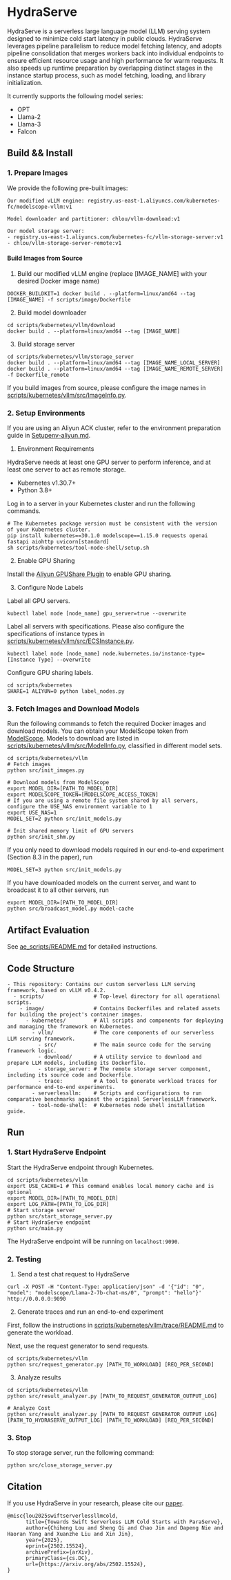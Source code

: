 # HydraServe
HydraServe is a serverless large language model (LLM) serving system designed to minimize cold start latency in public clouds. HydraServe leverages pipeline parallelism to reduce model fetching latency, and adopts pipeline consolidation that merges workers back into individual endpoints to ensure efficient resource usage and high performance for warm requests.
It also speeds up runtime preparation by overlapping distinct stages in the instance startup process, such as model fetching, loading, and library initialization.

It currently supports the following model series:
- OPT
- Llama-2
- Llama-3
- Falcon

## Build && Install

### 1. Prepare Images

We provide the following pre-built images:
```
Our modified vLLM engine: registry.us-east-1.aliyuncs.com/kubernetes-fc/modelscope-vllm:v1

Model downloader and partitioner: chlou/vllm-download:v1

Our model storage server:
- registry.us-east-1.aliyuncs.com/kubernetes-fc/vllm-storage-server:v1
- chlou/vllm-storage-server-remote:v1
```

#### Build Images from Source

1. Build our modified vLLM engine (replace [IMAGE_NAME] with your desired Docker image name)

```
DOCKER_BUILDKIT=1 docker build . --platform=linux/amd64 --tag [IMAGE_NAME] -f scripts/image/Dockerfile
```

2. Build model downloader

```
cd scripts/kubernetes/vllm/download
docker build . --platform=linux/amd64 --tag [IMAGE_NAME]
```

3. Build storage server

```
cd scripts/kubernetes/vllm/storage_server
docker build . --platform=linux/amd64 --tag [IMAGE_NAME_LOCAL_SERVER]
docker build . --platform=linux/amd64 --tag [IMAGE_NAME_REMOTE_SERVER] -f Dockerfile_remote
```

If you build images from source, please configure the image names in [scripts/kubernetes/vllm/src/ImageInfo.py](scripts/kubernetes/vllm/src/ImageInfo.py).

### 2. Setup Environments

If you are using an Aliyun ACK cluster, refer to the environment preparation guide in [Setupenv-aliyun.md](Setupenv-aliyun.md).

1. Environment Requirements

HydraServe needs at least one GPU server to perform inference, and at least one server to act as remote storage.
- Kubernetes v1.30.7+
- Python 3.8+

Log in to a server in your Kubernetes cluster and run the following commands.
```
# The Kubernetes package version must be consistent with the version of your Kubernetes cluster.
pip install kubernetes==30.1.0 modelscope==1.15.0 requests openai fastapi aiohttp uvicorn[standard]
sh scripts/kubernetes/tool-node-shell/setup.sh
```

2. Enable GPU Sharing

Install the [Aliyun GPUShare Plugin](https://github.com/AliyunContainerService/gpushare-scheduler-extender) to enable GPU sharing.

3. Configure Node Labels
   
Label all GPU servers.
```
kubectl label node [node_name] gpu_server=true --overwrite
```

Label all servers with specifications.
Please also configure the specifications of instance types in [scripts/kubernetes/vllm/src/ECSInstance.py](scripts/kubernetes/vllm/src/ECSInstance.py).
```
kubectl label node [node_name] node.kubernetes.io/instance-type=[Instance Type] --overwrite
```

Configure GPU sharing labels.
```
cd scripts/kubernetes
SHARE=1 ALIYUN=0 python label_nodes.py
```

### 3. Fetch Images and Download Models

Run the following commands to fetch the required Docker images and download models. You can obtain your ModelScope token from [ModelScope](https://www.modelscope.cn/my/myaccesstoken).
Models to download are listed in [scripts/kubernetes/vllm/src/ModelInfo.py](scripts/kubernetes/vllm/src/ModelInfo.py), classified in different model sets.
```
cd scripts/kubernetes/vllm
# Fetch images
python src/init_images.py

# Download models from ModelScope
export MODEL_DIR=[PATH_TO_MODEL_DIR]
export MODELSCOPE_TOKEN=[MODELSCOPE_ACCESS_TOKEN]
# If you are using a remote file system shared by all servers, configure the USE_NAS environment variable to 1
export USE_NAS=1
MODEL_SET=2 python src/init_models.py

# Init shared memory limit of GPU servers
python src/init_shm.py              
```

If you only need to download models required in our end-to-end experiment (Section 8.3 in the paper), run
```
MODEL_SET=3 python src/init_models.py
```

If you have downloaded models on the current server, and want to broadcast it to all other servers, run
```
export MODEL_DIR=[PATH_TO_MODEL_DIR]
python src/broadcast_model.py model-cache
```

## Artifact Evaluation

See [ae_scripts/README.md](ae_scripts/README.md) for detailed instructions.

## Code Structure

```
- This repository: Contains our custom serverless LLM serving framework, based on vLLM v0.4.2.
  - scripts/                # Top-level directory for all operational scripts.
    - image/                # Contains Dockerfiles and related assets for building the project's container images.
      - kubernetes/         # All scripts and components for deploying and managing the framework on Kubernetes.
        - vllm/             # The core components of our serverless LLM serving framework.
          - src/            # The main source code for the serving framework logic.
          - download/       # A utility service to download and prepare LLM models, including its Dockerfile.
          - storage_server: # The remote storage server component, including its source code and Dockerfile.
          - trace:          # A tool to generate workload traces for performance end-to-end experiments.
        - serverlessllm:    # Scripts and configurations to run comparative benchmarks against the original ServerlessLLM framework.
        - tool-node-shell:  # Kubernetes node shell installation guide.
```

## Run

### 1. Start HydraServe Endpoint

Start the HydraServe endpoint through Kubernetes.
```
cd scripts/kubernetes/vllm
export USE_CACHE=1 # This command enables local memory cache and is optional
export MODEL_DIR=[PATH_TO_MODEL_DIR]
export LOG_PATH=[PATH_TO_LOG_DIR]           
# Start storage server
python src/start_storage_server.py  
# Start HydraServe endpoint
python src/main.py                  
```

The HydraServe endpoint will be running on `localhost:9090`.

### 2. Testing

1. Send a test chat request to HydraServe
```
curl -X POST -H "Content-Type: application/json" -d '{"id": "0", "model": "modelscope/Llama-2-7b-chat-ms/0", "prompt": "hello"}' http://0.0.0.0:9090
```

2. Generate traces and run an end-to-end experiment

First, follow the instructions in [scripts/kubernetes/vllm/trace/README.md](scripts/kubernetes/vllm/trace/README.md) to generate the workload.

Next, use the request generator to send requests.
```
cd scripts/kubernetes/vllm
python src/request_generator.py [PATH_TO_WORKLOAD] [REQ_PER_SECOND]
```

3. Analyze results
```
cd scripts/kubernetes/vllm
python src/result_analyzer.py [PATH_TO_REQUEST_GENERATOR_OUTPUT_LOG]

# Analyze Cost
python src/result_analyzer.py [PATH_TO_REQUEST_GENERATOR_OUTPUT_LOG] [PATH_TO_HYDRASERVE_OUTPUT_LOG] [PATH_TO_WORKLOAD] [REQ_PER_SECOND]
```

### 3. Stop

To stop storage server, run the following command:
```
python src/close_storage_server.py
```

## Citation

If you use HydraServe in your research, please cite our [paper](https://arxiv.org/abs/2502.15524).

```
@misc{lou2025swiftserverlessllmcold,
      title={Towards Swift Serverless LLM Cold Starts with ParaServe}, 
      author={Chiheng Lou and Sheng Qi and Chao Jin and Dapeng Nie and Haoran Yang and Xuanzhe Liu and Xin Jin},
      year={2025},
      eprint={2502.15524},
      archivePrefix={arXiv},
      primaryClass={cs.DC},
      url={https://arxiv.org/abs/2502.15524}, 
}
```